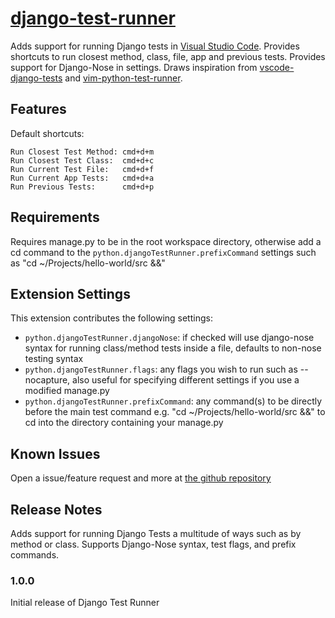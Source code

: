 # [django-test-runner](https://marketplace.visualstudio.com/items?itemName=Pachwenko.django-test-runner)

Adds support for running Django tests in [Visual Studio Code](https://github.com/microsoft/vscode). Provides shortcuts to run closest method, class, file, app and previous tests. Provides support for Django-Nose in settings.
Draws inspiration from [vscode-django-tests](https://github.com/remik/vscode-django-tests) and [vim-python-test-runner](https://github.com/JarrodCTaylor/vim-python-test-runner).

## Features

Default shortcuts:
```
Run Closest Test Method: cmd+d+m
Run Closest Test Class:  cmd+d+c
Run Current Test File:   cmd+d+f
Run Current App Tests:   cmd+d+a
Run Previous Tests:      cmd+d+p
```

## Requirements

Requires manage&#46;py to be in the root workspace directory, otherwise add a cd command to the `python.djangoTestRunner.prefixCommand` settings such as "cd ~/Projects/hello-world/src &&"

## Extension Settings

This extension contributes the following settings:

* `python.djangoTestRunner.djangoNose`: if checked will use django-nose syntax for running class/method tests inside a file, defaults to non-nose testing syntax
* `python.djangoTestRunner.flags`: any flags you wish to run such as --nocapture, also useful for specifying different settings if you use a modified manage&#46;py
* `python.djangoTestRunner.prefixCommand`: any command(s) to be directly before the main test command e.g. "cd ~/Projects/hello-world/src &&" to cd into the directory containing your manage&#46;py

## Known Issues

Open a issue/feature request and more at [the github repository](https://github.com/Pachwenko/VSCode-Django-Test-Runner/issues)

## Release Notes

Adds support for running Django Tests a multitude of ways such as by method or class. Supports Django-Nose syntax, test flags, and prefix commands.

### 1.0.0

Initial release of Django Test Runner
